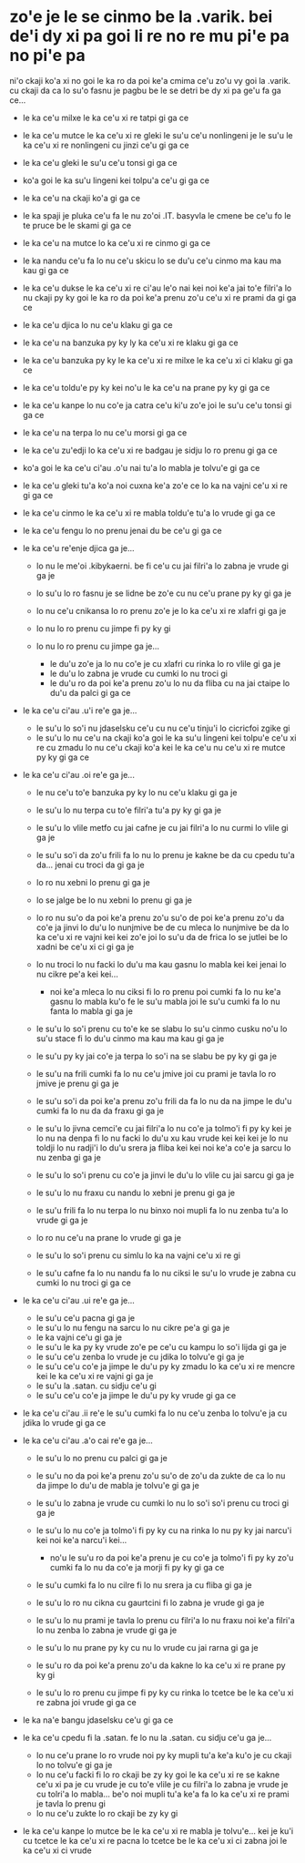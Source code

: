 zo'e je le se cinmo be la .varik. bei de'i dy xi pa goi li re no re mu pi'e pa no pi'e pa
=========================================================================================

ni'o ckaji ko'a xi no goi le ka ro da poi ke'a cmima ce'u zo'u vy goi la .varik. cu ckaji da ca lo su'o fasnu je pagbu be le se detri be dy xi pa ge'u fa ga ce...

* le ka ce'u milxe le ka ce'u xi re tatpi gi ga ce
* le ka ce'u mutce le ka ce'u xi re gleki le su'u ce'u nonlingeni je le su'u le ka ce'u xi re nonlingeni cu jinzi ce'u gi ga ce
* le ka ce'u gleki le su'u ce'u tonsi gi ga ce
* ko'a goi le ka su'u lingeni kei tolpu'a ce'u gi ga ce
* le ka ce'u na ckaji ko'a gi ga ce
* le ka spaji je pluka ce'u fa le nu zo'oi .IT. basyvla le cmene be ce'u fo le te pruce be le skami gi ga ce
* le ka ce'u na mutce lo ka ce'u xi re cinmo gi ga ce
* le ka nandu ce'u fa lo nu ce'u skicu lo se du'u ce'u cinmo ma kau ma kau gi ga ce
* le ka ce'u dukse le ka ce'u xi re ci'au le'o nai kei noi ke'a jai to'e filri'a lo nu ckaji py ky goi le ka ro da poi ke'a prenu zo'u ce'u xi re prami da gi ga ce
* le ka ce'u djica lo nu ce'u klaku gi ga ce
* le ka ce'u na banzuka py ky ly ka ce'u xi re klaku gi ga ce
* le ka ce'u banzuka py ky le ka ce'u xi re milxe le ka ce'u xi ci klaku gi ga ce
* le ka ce'u toldu'e py ky kei no'u le ka ce'u na prane py ky gi ga ce
* le ka ce'u kanpe lo nu co'e ja catra ce'u ki'u zo'e joi le su'u ce'u tonsi gi ga ce
* le ka ce'u na terpa lo nu ce'u morsi gi ga ce
* le ka ce'u zu'edji lo ka ce'u xi re badgau je sidju lo ro prenu gi ga ce
* ko'a goi le ka ce'u ci'au .o'u nai tu'a lo mabla je tolvu'e gi ga ce
* le ka ce'u gleki tu'a ko'a noi cuxna ke'a zo'e ce lo ka na vajni ce'u xi re gi ga ce
* le ka ce'u cinmo le ka ce'u xi re mabla toldu'e tu'a lo vrude gi ga ce
* le ka ce'u fengu lo no prenu jenai du be ce'u gi ga ce
* le ka ce'u re'enje djica ga je...

  * lo nu le me'oi .kibykaerni. be fi ce'u cu jai filri'a lo zabna je vrude gi ga je
  * lo su'u lo ro fasnu je se lidne be zo'e cu nu ce'u prane py ky gi ga je
  * lo nu ce'u cnikansa lo ro prenu zo'e je lo ka ce'u xi re xlafri gi ga je
  * lo nu lo ro prenu cu jimpe fi py ky gi
  * lo nu lo ro prenu cu jimpe ga je...

    * le du'u zo'e ja lo nu co'e je cu xlafri cu rinka lo ro vlile gi ga je
    * le du'u lo zabna je vrude cu cumki lo nu troci gi
    * le du'u ro da poi ke'a prenu zo'u lo nu da fliba cu na jai ctaipe lo du'u da palci gi ga ce

* le ka ce'u ci'au .u'i re'e ga je...

  * le su'u lo so'i nu jdaselsku ce'u cu nu ce'u tinju'i lo cicricfoi zgike gi
  * le su'u lo nu ce'u na ckaji ko'a goi le ka su'u lingeni kei tolpu'e ce'u xi re cu zmadu lo nu ce'u ckaji ko'a kei le ka ce'u nu ce'u xi re mutce py ky gi ga ce

* le ka ce'u ci'au .oi re'e ga je...

  * le nu ce'u to'e banzuka py ky lo nu ce'u klaku gi ga je
  * le su'u lo nu terpa cu to'e filri'a tu'a py ky gi ga je
  * le su'u lo vlile metfo cu jai cafne je cu jai filri'a lo nu curmi lo vlile gi ga je
  * le su'u so'i da zo'u frili fa lo nu lo prenu je kakne be da cu cpedu tu'a da... jenai cu troci da gi ga je
  * lo ro nu xebni lo prenu gi ga je
  * lo se jalge be lo nu xebni lo prenu gi ga je
  * lo ro nu su'o da poi ke'a prenu zo'u su'o de poi ke'a prenu zo'u da co'e ja jinvi lo du'u lo nunjmive be de cu mleca lo nunjmive be da lo ka ce'u xi re vajni kei kei zo'e joi lo su'u da de frica lo se jutlei be lo xadni be ce'u xi ci gi ga je
  * lo nu troci lo nu facki lo du'u ma kau gasnu lo mabla kei kei jenai lo nu cikre pe'a kei kei...

    * noi ke'a mleca lo nu ciksi fi lo ro prenu poi cumki fa lo nu ke'a gasnu lo mabla ku'o fe le su'u mabla joi le su'u cumki fa lo nu fanta lo mabla gi ga je

  * le su'u lo so'i prenu cu to'e ke se slabu lo su'u cinmo cusku no'u lo su'u stace fi lo du'u cinmo ma kau ma kau gi ga je
  * le su'u py ky jai co'e ja terpa lo so'i na se slabu be py ky gi ga je
  * le su'u na frili cumki fa lo nu ce'u jmive joi cu prami je tavla lo ro jmive je prenu gi ga je
  * le su'u so'i da poi ke'a prenu zo'u frili da fa lo nu da na jimpe le du'u cumki fa lo nu da da fraxu gi ga je
  * le su'u lo jivna cemci'e cu jai filri'a lo nu co'e ja tolmo'i fi py ky kei je lo nu na denpa fi lo nu facki lo du'u xu kau vrude kei kei kei je lo nu toldji lo nu radji'i lo du'u srera ja fliba kei kei noi ke'a co'e ja sarcu lo nu zenba gi ga je
  * le su'u lo so'i prenu cu co'e ja jinvi le du'u lo vlile cu jai sarcu gi ga je
  * le su'u lo nu fraxu cu nandu lo xebni je prenu gi ga je
  * le su'u frili fa lo nu terpa lo nu binxo noi mupli fa lo nu zenba tu'a lo vrude gi ga je
  * lo ro nu ce'u na prane lo vrude gi ga je
  * le su'u lo so'i prenu cu simlu lo ka na vajni ce'u xi re gi
  * le su'u cafne fa lo nu nandu fa lo nu ciksi le su'u lo vrude je zabna cu cumki lo nu troci gi ga ce

* le ka ce'u ci'au .ui re'e ga je...

  * le su'u ce'u pacna gi ga je
  * le su'u lo nu fengu na sarcu lo nu cikre pe'a gi ga je
  * le ka vajni ce'u gi ga je
  * le su'u le ka py ky vrude zo'e pe ce'u cu kampu lo so'i lijda gi ga je
  * le su'u ce'u zenba lo vrude je cu jdika lo tolvu'e gi ga je
  * le su'u ce'u co'e ja jimpe le du'u py ky zmadu lo ka ce'u xi re mencre kei le ka ce'u xi re vajni gi ga je
  * le su'u la .satan. cu sidju ce'u gi
  * le su'u ce'u co'e ja jimpe le du'u py ky vrude gi ga ce

* le ka ce'u ci'au .ii re'e le su'u cumki fa lo nu ce'u zenba lo tolvu'e ja cu jdika lo vrude gi ga ce
* le ka ce'u ci'au .a'o cai re'e ga je...

  * le su'u lo no prenu cu palci gi ga je
  * le su'u no da poi ke'a prenu zo'u su'o de zo'u da zukte de ca lo nu da jimpe lo du'u de mabla je tolvu'e gi ga je
  * le su'u lo zabna je vrude cu cumki lo nu lo so'i so'i prenu cu troci gi ga je
  * le su'u lo nu co'e ja tolmo'i fi py ky cu na rinka lo nu py ky jai narcu'i kei noi ke'a narcu'i kei...

    * no'u le su'u ro da poi ke'a prenu je cu co'e ja tolmo'i fi py ky zo'u cumki fa lo nu da co'e ja morji fi py ky gi ga ce

  * le su'u cumki fa lo nu cilre fi lo nu srera ja cu fliba gi ga je
  * le su'u lo ro nu cikna cu gaurtcini fi lo zabna je vrude gi ga je
  * le su'u lo nu prami je tavla lo prenu cu filri'a lo nu fraxu noi ke'a filri'a lo nu zenba lo zabna je vrude gi ga je
  * le su'u lo nu prane py ky cu nu lo vrude cu jai rarna gi ga je
  * le su'u ro da poi ke'a prenu zo'u da kakne lo ka ce'u xi re prane py ky gi
  * le su'u lo ro prenu cu jimpe fi py ky cu rinka lo tcetce be le ka ce'u xi re zabna joi vrude gi ga ce

* le ka na'e bangu jdaselsku ce'u gi ga ce
* le ka ce'u cpedu fi la .satan. fe lo nu la .satan. cu sidju ce'u ga je...

  * lo nu ce'u prane lo ro vrude noi py ky mupli tu'a ke'a ku'o je cu ckaji lo no tolvu'e gi ga je
  * lo nu ce'u facki fi lo ro ckaji be zy ky goi le ka ce'u xi re se kakne ce'u xi pa je cu vrude je cu to'e vlile je cu filri'a lo zabna je vrude je cu tolri'a lo mabla... be'o noi mupli tu'a ke'a fa lo ka ce'u xi re prami je tavla lo prenu gi
  * lo nu ce'u zukte lo ro ckaji be zy ky gi

* le ka ce'u kanpe lo mutce be le ka ce'u xi re mabla je tolvu'e... kei je ku'i cu tcetce le ka ce'u xi re pacna lo tcetce be le ka ce'u xi ci zabna joi le ka ce'u xi ci vrude
